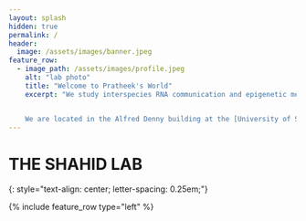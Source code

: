```yaml
---
layout: splash
hidden: true
permalink: /
header:
  image: /assets/images/banner.jpeg
feature_row:
  - image_path: /assets/images/profile.jpeg
    alt: "lab photo"
    title: "Welcome to Pratheek's World"
    excerpt: "We study interspecies RNA communication and epigenetic memory in parasitic plants and beyond. Our goal is to further the fundamental understanding of how mobile small RNAs influence host-parasite/symbiont interactions, and develop RNA-based solutions for improved parasite resistance in crops. See our [research](/research/) and [publications](/publications/) to learn more about what we do, and meet [lab members](/team/)!


    We are located in the Alfred Denny building at the [University of Sheffield](https://www.sheffield.ac.uk/). We are members of the [Plants, Photosynthesis and Soil Cluster](https://www.sheffield.ac.uk/biosciences/research/areas/plants-photosynthesis-and-soil) and the [Sheffield Institute for Nucleic Acids](https://sites.google.com/sheffield.ac.uk/sinfonia/home?pli=1). Feel free to reach out if you are interested in [joining the lab](/join/) or collaborating on research projects."
---
```

# THE SHAHID LAB
{: style="text-align: center;
  letter-spacing: 0.25em;"}

{% include feature_row type="left" %}
